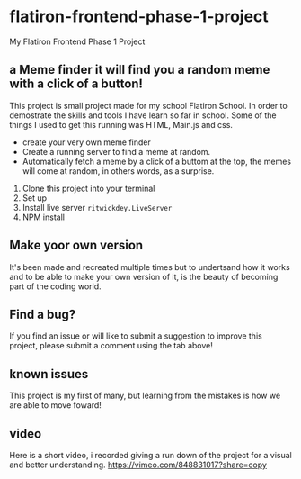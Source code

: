 # flatiron-frontend-phase-1-project
My Flatiron Frontend Phase 1 Project



## a Meme finder it will find you a random meme with a click of a button!

This project is small project made for my school Flatiron School. In order to demostrate the skills and tools I have learn so far in school. Some of the things I used to get this running was HTML, Main.js and css. 



* create your very own meme finder
* Create a running server to find a meme at random.
* Automatically fetch a meme by a click of a buttom at the top, the memes will come at random, in others words, as a surprise.

1. Clone this project into your terminal
2. Set up 
3. Install live server `ritwickdey.LiveServer`
4. NPM install 


## Make yoor own version 

It's been made and recreated multiple times but to undertsand how it works and to be able to make your own version of it, is the beauty of becoming part of the coding world.

## Find a bug?

If you find an issue or will like to submit a suggestion to improve this project, please submit a comment using the tab above!

## known issues 

This project is my first of many, but learning from the mistakes is how we are able to move foward!

## video 

Here is a short video, i recorded giving a run down of the project for a visual and better understanding.
https://vimeo.com/848831017?share=copy
